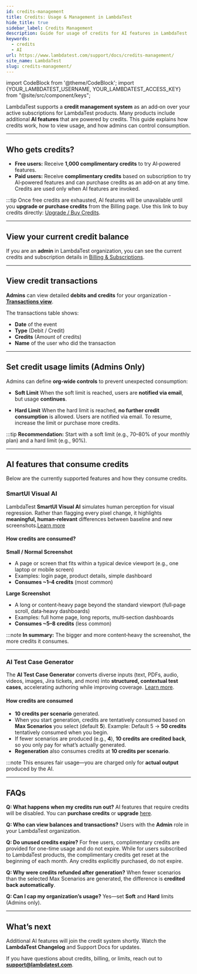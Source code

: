 ```yaml
---
id: credits-management
title: Credits: Usage & Management in LambdaTest
hide_title: true
sidebar_label: Credits Management
description: Guide for usage of credits for AI features in LambdaTest
keywords:
  - credits
  - AI
url: https://www.lambdatest.com/support/docs/credits-management/
site_name: LambdaTest
slug: credits-management/
---
```


import CodeBlock from '@theme/CodeBlock';
import {YOUR_LAMBDATEST_USERNAME, YOUR_LAMBDATEST_ACCESS_KEY} from "@site/src/component/keys";

<script type="application/ld+json"
      dangerouslySetInnerHTML={{ __html: JSON.stringify({
       "@context": "https://schema.org",
        "@type": "BreadcrumbList",
        "itemListElement": [{
          "@type": "ListItem",
          "position": 1,
          "name": "LambdaTest",
          "item": "https://www.lambdatest.com"
        },{
          "@type": "ListItem",
          "position": 2,
          "name": "Support",
          "item": "https://www.lambdatest.com/support/docs/"
        },{
          "@type": "ListItem",
          "position": 3,
          "name": "Network Throttling",
          "item": "https://www.lambdatest.com/support/docs/credits-management/"
        }]
      })
    }}
></script>

LambdaTest supports a **credit management system** as an add‑on over your active subscriptions for LambdaTest products. Many products include additional **AI features** that are powered by credits. This guide explains how credits work, how to view usage, and how admins can control consumption.

---

## Who gets credits?

* **Free users:** Receive **1,000 complimentary credits** to try AI‑powered features.
* **Paid users:** Receive **complimentary credits** based on subscription to try AI‑powered features and can purchase credits as an add‑on at any time. Credits are used only when AI features are invoked.

:::tip
Once free credits are exhausted, AI features will be unavailable until you **upgrade or purchase credits** from the Billing page. Use this link to buy credits directly: [Upgrade / Buy Credits](https://billing.lambdatest.com/billing/subscriptions?addCredits=true).

---

## View your current credit balance

If you are an **admin** in LambdaTest organization, you can see the current credits and subscription details in [Billing & Subscriptions](https://billing.lambdatest.com/billing/subscriptions).

---

## View credit transactions

**Admins** can view detailed **debits and credits** for your organization - **[Transactions view](https://billing.lambdatest.com/billing/subscriptions?viewCredits=true)**.

The transactions table shows:

* **Date** of the event
* **Type** (Debit / Credit)
* **Credits** (Amount of credits)
* **Name** of the user who did the transaction

---

## Set credit usage limits (Admins Only)

Admins can define **org‑wide controls** to prevent unexpected consumption:

* **Soft Limit**
  When the soft limit is reached, users are **notified via email**, but usage **continues**.

* **Hard Limit**
  When the hard limit is reached, **no further credit consumption** is allowed. Users are notified via email. To resume, increase the limit or purchase more credits.

:::tip
**Recommendation:** Start with a soft limit (e.g., 70–80% of your monthly plan) and a hard limit (e.g., 90%).

---

## AI features that consume credits

Below are the currently supported features and how they consume credits.

### SmartUI Visual AI

LambdaTest **SmartUI Visual AI** simulates human perception for visual regression. Rather than flagging every pixel change, it highlights **meaningful, human‑relevant** differences between baseline and new screenshots.[Learn more](https://www.lambdatest.com/support/docs/smartui-visual-ai/)

#### How credits are consumed?

**Small / Normal Screenshot**

* A page or screen that fits within a typical device viewport (e.g., one laptop or mobile screen)
* Examples: login page, product details, simple dashboard
* **Consumes \~1–4 credits** (most common)

**Large Screenshot**

* A long or content‑heavy page beyond the standard viewport (full‑page scroll, data‑heavy dashboards)
* Examples: full home page, long reports, multi‑section dashboards
* **Consumes \~5–8 credits** (less common)

:::note
**In summary:** The bigger and more content‑heavy the screenshot, the more credits it consumes.

---

### AI Test Case Generator

The **AI Test Case Generator** converts diverse inputs (text, PDFs, audio, videos, images, Jira tickets, and more) into **structured, contextual test cases**, accelerating authoring while improving coverage. [Learn more](https://www.lambdatest.com/support/docs/generate-test-cases-with-ai/).

#### How credits are consumed

* **10 credits per scenario** generated.
* When you start generation, credits are tentatively consumed based on **Max Scenarios** you select (default **5**).
  Example: Default 5 → **50 credits** tentatively consumed when you begin.
* If fewer scenarios are produced (e.g., **4**), **10 credits are credited back**, so you only pay for what’s actually generated.
* **Regeneration** also consumes credits at **10 credits per scenario**.

:::note
This ensures fair usage—you are charged only for **actual output** produced by the AI.

---

## FAQs

**Q: What happens when my credits run out?**
AI features that require credits will be disabled. You can **purchase credits** or **upgrade** [here](https://billing.lambdatest.com/billing/subscriptions?addCredits=true).

**Q: Who can view balances and transactions?**
Users with the **Admin** role in your LambdaTest organization.

**Q: Do unused credits expire?**
For free users, complimentary credits are provided for one-time usage and do not expire. While for users subscribed to LambdaTest products, the complimentary credits get reset at the beginning of each month. Any credits explicitly purchased, do not expire.

**Q: Why were credits refunded after generation?**
When fewer scenarios than the selected Max Scenarios are generated, the difference is **credited back automatically**.

**Q: Can I cap my organization’s usage?**
Yes—set **Soft** and **Hard** limits (Admins only).

---

## What’s next

Additional AI features will join the credit system shortly. Watch the **LambdaTest Changelog** and Support Docs for updates.

If you have questions about credits, billing, or limits, reach out to **[support@lambdatest.com](mailto:support@lambdatest.com)**.
